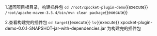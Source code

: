 
1.返回项目根目录，构建插件包
`cd /root/xpocket-plugin-demo`{{execute}}
`/root/apache-maven-3.5.4/bin/mvn clean package`{{execute}}

2.查看构建完的插件包
`cd target`{{execute}}
`ls`{{execute}}
xpocket-plugin-demo-0.0.1-SNAPSHOT-jar-with-dependencies.jar 为构建完的插件包

